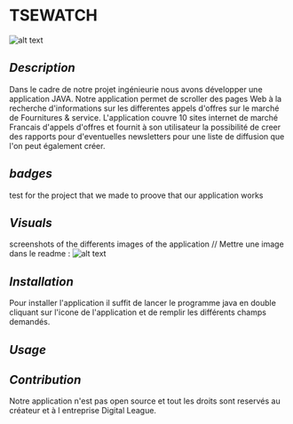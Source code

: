 
# TSEWATCH
![alt text](https://www.lessor42.fr/content/images/2016/07/20/15638/design-tech-academy.jpg)
## *Description*

Dans le cadre de notre projet ingénieurie nous avons développer une application JAVA.
Notre application permet de scroller des pages Web à la recherche d'informations sur les 
differentes appels d'offres sur le marché de Fournitures & service.
L'application couvre 10 sites internet de marché Francais d'appels d'offres 
et fournit à son utilisateur la possibilité de creer des rapports pour d'eventuelles newsletters 
pour une liste de diffusion que l'on peut également créer.
 

## *badges* 
test for the project that we made to proove that our application works 

## *Visuals*

screenshots of the differents images of the application 
// Mettre une image dans le readme :
![alt text](https://www.telecom-st-etienne.fr/wp-content/uploads/sites/3/2016/05/telecom-st-etienne-Alumni.png)
## *Installation*

Pour installer l'application il suffit de lancer le programme java en double cliquant
sur l'icone de l'application et de remplir les différents champs demandés.

 
## *Usage*

## *Contribution*

Notre application n'est pas open source et tout les droits sont reservés 
au créateur et à l entreprise Digital League.
